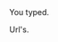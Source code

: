 
<link rel="preload" as="style" href="https://actwu.github.io/md.css" />
<link rel="stylesheet" href="https://actwu.github.io/md.css" />


<cont>
<say>You typed.</say>
<p></p>
</cont>

<cont>
<say>Url's.</say>
<urls></urls>
</cont>
<link rel='preload' as="script" href='https://iselang.github.io/num.js'>

<script src="https://iselang.github.io/num.js"> </script>

<script type="module" src="https://iselang.github.io/num.js"> </script>
<script type="module">
app('Myurl');
fav(2);

setTimeout(async () => {
await bit.init();
let userData = await bit.get("path");
let cleanData = decodeURIComponent(userData).replace(/^\/+/, '');
pick('p').set = cleanData;

await bit.init();

let dbData = await net.get('https://myurl.github.io/db');
const listItem = pick("urls");

let urlMap = Object.fromEntries(
dbData
.trim()
.split('\n')
.map(line => line.trim())
.filter(line => line.includes('='))
.map(line => {
let [key, value] = line.split('=');
return [key.trim(), value.trim()];
})
);

Object.entries(urlMap).forEach(([key, value]) => {
let link = make("tap");
let fgu = make("say");
fgu.set=key;
link.append(fgu);
link.at = "bol2"
link.addEventListener("mousedown", (event) => {
event.preventDefault(); 
path.go(value); 
});

listItem.append(link);
});

AutoUI();

}, 50);
console.clear();

</script>
